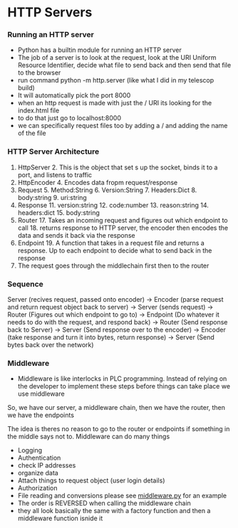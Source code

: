 # HTTP Servers

### Running an HTTP server
* Python has a builtin module for running an HTTP server
* The job of a server is to look at the request, look at the URI Uniform Resource Identifier, decide what file to send back and then send that file to the browser
* run command python -m http.server (like what I did in my telescop build)
* It will automatically pick the port 8000
* when an http request is made with just the / URI its looking for the index.html file
* to do that just go to localhost:8000
* we can specifically request files too by adding a / and adding the name of the file

### HTTP Server Architecture 

1. HttpServer
   2. This is the object that set s up the socket, binds it to a port, and listens to traffic
3. HttpEncoder
   4. Encodes data fropm request/response
4. Request
   5. Method:String
   6. Version:String
   7. Headers:Dict
   8. body:string
   9. uri:string
10. Response
    11. version:string
    12. code:number
    13. reason:string
    14. headers:dict
    15. body:string
16. Router
    17. Takes an incoming request and figures out which endpoint to call
    18. returns response to HTTP server, the encoder then encodes the data and sends it back via the response
18. Endpoint
    19. A function that takes in a request file and returns a response. Up to each endpoint to decide what to send back in the response
20. The request goes through the middlechain first then to the router

### Sequence

Server (recives request, passed onto encoder) -> Encoder (parse request and return request object back to server) -> Server (sends request) -> Router (Figures out which endpoint to go to) -> Endpoint (Do whatever it needs to do with the request, and respond back) -> Router (Send response back to Server) -> Server (Send response over to the encoder) -> Encoder (take response and turn it into bytes, return response) -> Server (Send bytes back over the network)



### Middleware

* Middleware is like interlocks in PLC programming. Instead of relying on the developer to implement these steps before things can take place we use middleware

So, we have our server, a middleware chain, then we have the router, then we have the endpoints

The idea is theres no reason to go to the router or endpoints if something in the middle says not to. Middleware can do many things
* Logging
* Authentication
* check IP addresses
* organize data
* Attach things to request object (user login details)
* Authorization 
* File reading and conversions
please see [middleware.py](middleware.py) for an example
* The order is REVERSED when calling the middleware chain
* they all look basically the same with a factory function and then a middleware function isnide it
